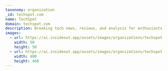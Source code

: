 ```yaml
---
taxonomy: organization
_id: techspot.com
name: TechSpot
domain: techspot.com
description: Breaking tech news, reviews, and analysis for enthusiasts, power users, IT professionals and PC gamers.
images:
  - url: https://ai.insideout.app/assets/images/organizations/techspot.com-50x50.jpg
    width: 50
    height: 50
  - url: https://ai.insideout.app/assets/images/organizations/techspot.com-400x400.jpg
    width: 400
    height: 400
---
```

